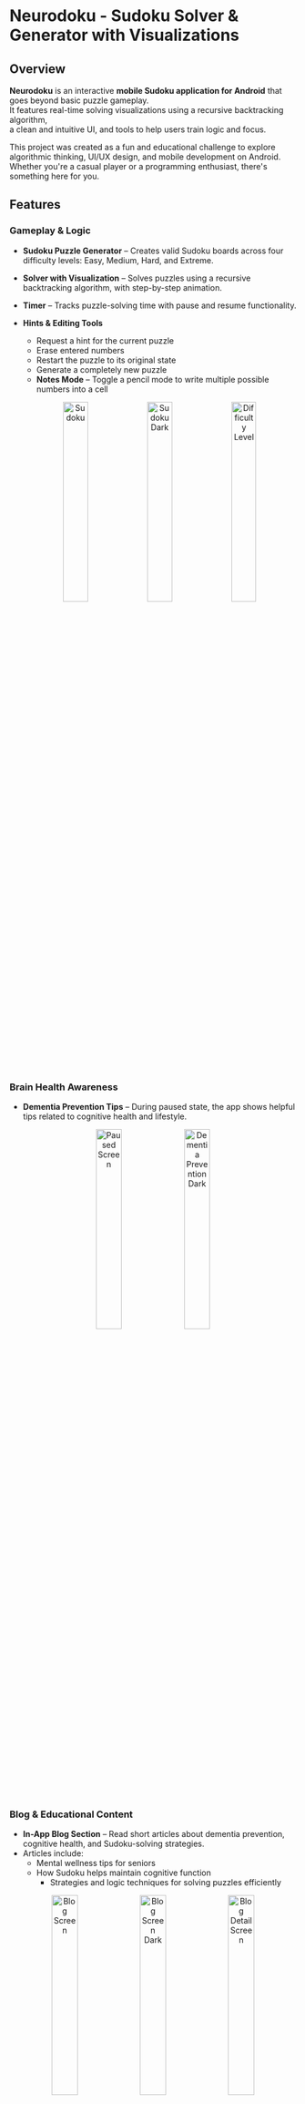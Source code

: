 # Neurodoku - Sudoku Solver & Generator with Visualizations

## Overview

**Neurodoku** is an interactive **mobile Sudoku application for Android** that goes beyond basic puzzle gameplay.  
It features real-time solving visualizations using a recursive backtracking algorithm,  
a clean and intuitive UI, and tools to help users train logic and focus.

This project was created as a fun and educational challenge to explore algorithmic thinking, UI/UX design, and mobile development on Android.  
Whether you're a casual player or a programming enthusiast, there's something here for you.

## Features

### Gameplay & Logic
- **Sudoku Puzzle Generator** – Creates valid Sudoku boards across four difficulty levels: Easy, Medium, Hard, and Extreme.
- **Solver with Visualization** – Solves puzzles using a recursive backtracking algorithm, with step-by-step animation.
- **Timer** – Tracks puzzle-solving time with pause and resume functionality.
- **Hints & Editing Tools**
  - Request a hint for the current puzzle
  - Erase entered numbers
  - Restart the puzzle to its original state
  - Generate a completely new puzzle
  - **Notes Mode** – Toggle a pencil mode to write multiple possible numbers into a cell
  
  <p align="center">
  <img src="app/src/main/assets/screens/sudoku_screen.png" alt="Sudoku" width="30%" />
  <img src="app/src/main/assets/screens/sudoku_screen_dark.png" alt="Sudoku Dark" width="30%" />
  <img src="app/src/main/assets/screens/difficulty_level.png" alt="Difficulty Level" width="30%" />
</p>

### Brain Health Awareness
- **Dementia Prevention Tips** – During paused state, the app shows helpful tips related to cognitive health and lifestyle.
 <p align="center">
  <img src="app/src/main/assets/screens/paused_screen.png" alt="Paused Screen" width="30%" />
  <img src="app/src/main/assets/screens/dementia_prevention_dark.png" alt="Dementia Prevention Dark" width="30%" />
</p>

### Blog & Educational Content
- **In-App Blog Section** – Read short articles about dementia prevention, cognitive health, and Sudoku-solving strategies.
- Articles include:
  - Mental wellness tips for seniors
  - How Sudoku helps maintain cognitive function
    - Strategies and logic techniques for solving puzzles efficiently
<p align="center">
  <img src="app/src/main/assets/screens/blog_screen.png" alt="Blog Screen" width="30%" />
  <img src="app/src/main/assets/screens/blog_screen_dark.png" alt="Blog Screen Dark" width="30%" />
  <img src="app/src/main/assets/screens/blog_detail_screen.png" alt="Blog Detail Screen" width="30%" />
</p>

### User Accounts & Profiles
- **Sign up / Log in** – Create an account using email and password, or log in via your Google account.
- **Custom Profiles** – Set your display name and write a short bio after logging in.
- **User Statistics** – Track how many puzzles you've solved per difficulty level.
- **Progress Saving** – Store your puzzle history and preferences locally using Room and in the cloud with Firebase.
<p align="center">
  <img src="app/src/main/assets/screens/login_and_registration_screen.png" alt="Login Screen" width="30%" />
  <img src="app/src/main/assets/screens/login_screen_dark.png" alt="Login Screen Dark" width="30%" />
  <img src="app/src/main/assets/screens/profile_screen.png" alt="Profile Screen" width="30%" />
  <img src="app/src/main/assets/screens/profile_screen_dark.png" alt="Profile Screen Dark" width="30%" />
  <img src="app/src/main/assets/screens/statistics_screen.png" alt="Statistics Screen" width="30%" />
  <img src="app/src/main/assets/screens/statistics_screen_dark.png" alt="Statistics Screen Dark" width="30%" />
</p>

### UI/UX Features
- **Jetpack Compose UI** – Built with modern Android UI framework for a smooth and responsive experience.
- **Dark Mode Support** – Toggle between light and dark themes in the Settings screen.
- **Clean and Consistent Design** – A uniform, material-themed interface focused on readability and ease of use.
<p align="center">
  <img src="app/src/main/assets/screens/settings_screen.png" alt="Settings Screen" width="30%" />
  <img src="app/src/main/assets/screens/settings_screen_dark.png" alt="Settings Screen Dark" width="30%" />
</p>

### Support
- **In-App Support Screen** – Easily contact the developer in case of issues or feedback.
<p align="center">
  <img src="app/src/main/assets/screens/support_screen.png" alt="Support Screen" width="30%" />
  <img src="app/src/main/assets/screens/support_screen_dark.png" alt="Support Screen Dark" width="30%" />
</p>

### Testing
- **Unit Tests** – Includes unit tests for puzzle generation/solving logic, timer, and UI components using JUnit and Mockito.

## Tech Stack

The application is built natively for Android using modern development tools and libraries:

- **Kotlin** – Primary programming language
- **Jetpack Compose** – Declarative UI framework for building responsive and modern interfaces
- **Android SDK** – Core tools and APIs for Android development
- **Room** – Local database for storing puzzles and user data
- **Koin** – Lightweight dependency injection framework
- **Firebase Authentication** – User sign-in and account management
- **Firebase Firestore** – Cloud database for syncing game history (optional)
- **Navigation Compose** – Declarative navigation between screens
- **Material 3** – Latest Material Design components and theming
- **KSP** – Kotlin Symbol Processing for annotation-based code generation
- **JUnit & Mockito** – Unit testing and mocking

## Getting Started

Follow these steps to build and run the app locally.

### 1. Prerequisites

- **Android Studio Hedgehog or newer**
- **JDK 17**
- **Gradle 8+** (optional, Android Studio manages it automatically)
- **Android SDK** installed with emulator or physical device

---

### 2. Clone the Repository

```bash
git clone https://github.com/your-username/neurodoku.git
cd neurodoku
```

---

### 3. Open in Android Studio

1. Open Android Studio
2. Choose **"Open an Existing Project"**
3. Navigate to the cloned `neurodoku` folder
4. Let Gradle sync and index the project (this may take a moment)

---

### 4. Run the App

- Connect your Android device or start an emulator.
- Click **Run️** in Android Studio, or run from terminal:

```bash
./gradlew installDebug
```

---

### 5. (Optional) Firebase Setup

If you'd like to enable authentication and Firestore features:

1. Create a Firebase project at [https://console.firebase.google.com](https://console.firebase.google.com)
2. Add an Android app and register the package name (e.g., `com.example.neurodoku`)
3. Download the `google-services.json` file and place it in:
   ```
   app/google-services.json
   ```
4. Rebuild the project.

---

### 6. Run Unit Tests

To run all tests:

```bash
./gradlew test
```

---

### 7. Code Style & Linting

To ensure code style is consistent:

```bash
./gradlew lint
```

---

### 8. Troubleshooting

If the build fails on first run:

- Try running `File → Invalidate Caches & Restart` in Android Studio
- Ensure you're using the correct JDK and Gradle versions  

## Usage

Once the app is installed and launched, here's how users can interact with Neurodoku:

---

### Starting a New Puzzle

### Starting a New Puzzle

- When the app launches, a **Sudoku puzzle is automatically generated** at **Medium** difficulty.
- To start a new puzzle with a different difficulty:
  1. Tap **New Sudoku**
  2. A dialog appears with four difficulty options:  
     Easy, Medium, Hard, Extreme
  3. Select your preferred level — the app will generate a new puzzle accordingly.

- During gameplay, you can:
  - Use **Notes Mode** to jot down multiple possible candidates in a cell
  - Tap **Hint** to reveal one correct number
  - Tap **Erase** to remove an incorrect or unwanted number

### Pause & Brain Tips

- Tap the **Timer** button to stop the timer.
- During the paused state, the app shows **brain health tips** related to dementia prevention.

---

### User Statistics

- In the **Statistics screen**, view how many puzzles you’ve completed in each difficulty.

---

###  User Account

- Sign up or log in using:
  - Email and password
  - Or your **Google account**
- After logging in, create a simple profile:
  - Add a display name and a short bio

---

### Blog

- Visit the in-app **Blog** for short articles:
  - Sudoku solving techniques
  - Mental wellness and cognitive health
  - Lifestyle habits to reduce dementia risk

---

### Settings

- Enable **Dark Mode** manually.
- Access the **Support** screen to contact the developer if needed.

## Architecture

This project follows the principles of **Clean Architecture** and the **MVVM (Model-View-ViewModel)** pattern, with a clear separation of concerns across the following layers:

### Directory Structure

```
data/
├── blog/
│   ├── local/           # Local blog storage (e.g. Room entities, DAOs)
│   └── repository/      # Blog data source implementation
├── sudoku/
│   ├── local/           # Local Sudoku storage (saved games, history)
│   ├── mapper/          # Mapping between domain and data models
│   └── repository/      # Sudoku data source implementation

di/
├── DatabaseModule.kt    # Room database setup and bindings
└── ViewModelModul.kt    # Koin bindings for ViewModels

domain/
├── model/               # Core business models (e.g. SudokuGame, SudokuDifficulty)
└── usecase/             # Business logic (e.g. generate, mask, save Sudoku)

ui/
├── components/          # Reusable UI components built with Jetpack Compose
├── navigation/          # Navigation graph using Navigation-Compose
├── screens/             # UI screens (Game, Blog, Stats, etc.)
├── theme/               # Material 3 theming (colors, typography)
└── viewmodel/           # ViewModels providing state and logic for screens
```

### Design Principles

- **Separation of Concerns**: Each layer is responsible for a single aspect of the app's functionality.
- **Testability**: Use cases and ViewModels are unit-testable and decoupled from framework code.
- **Reusability**: UI components and business logic are modular and reusable.
- **Scalability**: This architecture supports future expansion, including new features, modules, or platforms.

### Tools & Libraries

- **Koin** for dependency injection
- **Jetpack Compose** for declarative UI
- **Room** for local persistence
- **Firebase Auth & Firestore** for optional cloud features

### Backtracking Algorithm for Sudoku Generation

The Sudoku grid generation uses a backtracking algorithm to fill the 9x9 board with valid numbers. The algorithm tries numbers 1 through 9 in each empty cell, verifying Sudoku rules (no duplicates in row, column, and 3x3 box). If no valid number fits, it backtracks to previous cells and tries other options until the grid is complete.

For a visual explanation, check out this animation demonstrating the backtracking process in action:

[![Backtracking Algorithm Demo](https://img.youtube.com/vi/DXbXIcHCQZY/hqdefault.jpg)](https://youtu.be/DXbXIcHCQZY)

*Click the image to watch the video.*
